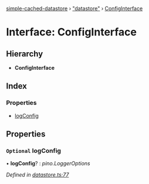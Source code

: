 [simple-cached-datastore](../README.md) › ["datastore"](../modules/_datastore_.md) › [ConfigInterface](_datastore_.configinterface.md)

# Interface: ConfigInterface

## Hierarchy

* **ConfigInterface**

## Index

### Properties

* [logConfig](_datastore_.configinterface.md#optional-logconfig)

## Properties

### `Optional` logConfig

• **logConfig**? : *pino.LoggerOptions*

*Defined in [datastore.ts:77](https://github.com/ehacke/simple-cached-datastore/blob/ff2b7ee/datastore.ts#L77)*
